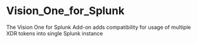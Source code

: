 # Vision_One_for_Splunk
The Vision One for Splunk Add-on adds compatibility for usage of multiple XDR tokens into single Splunk instance
